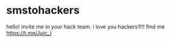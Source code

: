 # smstohackers
hello! invite me in your hack team. i love you hackers1!!!
find me https://t.me/Juic_j
